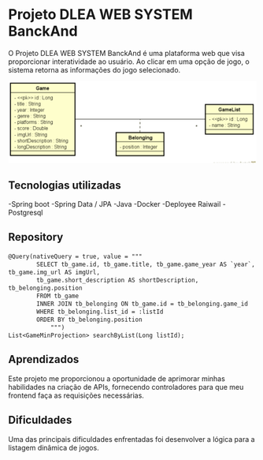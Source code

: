 # Projeto DLEA WEB SYSTEM BanckAnd 

O Projeto DLEA WEB SYSTEM BanckAnd é uma plataforma web que visa proporcionar interatividade ao usuário. Ao clicar em uma opção de jogo, o sistema retorna as informações do jogo selecionado.

 <img src="/assets/Animacao.gif" alt="git da tela inicial do projeto">



## Tecnologias utilizadas
-Spring boot
-Spring Data / JPA
-Java
-Docker
-Deployee Raiwail
-Postgresql

## Repository
```
@Query(nativeQuery = true, value = """
		SELECT tb_game.id, tb_game.title, tb_game.game_year AS `year`, tb_game.img_url AS imgUrl,
		tb_game.short_description AS shortDescription, tb_belonging.position
		FROM tb_game
		INNER JOIN tb_belonging ON tb_game.id = tb_belonging.game_id
		WHERE tb_belonging.list_id = :listId
		ORDER BY tb_belonging.position
			""")
List<GameMinProjection> searchByList(Long listId);
```

## Aprendizados
Este projeto me proporcionou a oportunidade de aprimorar minhas habilidades na criação de APIs, fornecendo controladores para que meu frontend faça as requisições necessárias.

## Dificuldades
Uma das principais dificuldades enfrentadas foi desenvolver a lógica para a listagem dinâmica de jogos.
